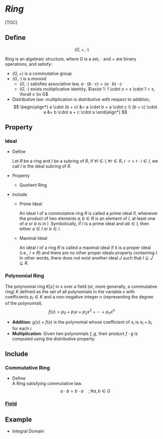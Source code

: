 # $Ring$

[TOC]

## Define  

$$
(G, +, \cdot)
$$

Ring is an algebraic structure, where $G$ is a set, $\cdot$ and $+$ are binary operations, and satisfy:  

- $(G, +)$ is a commutative group
- $(G, \cdot)$ is a monoid
  - $(G, \cdot)$ satisfies associative law, $a \cdot (b \cdot c) = (a \cdot b) \cdot c$
  - $(G, \cdot)$ exists multiplicative identity, $\exist 1: 1 \cdot x = x \cdot 1 = x, \forall x \in G$
- Distributive law: multiplication is distributive with respect to addition,
  $$
  \begin{align*}
    a \cdot (b + c) &= a \cdot b + a \cdot c  \\
    (b + c) \cdot a &= b \cdot a + c \cdot a
  \end{align*}
  $$

## Property

### Ideal

- Define

  Let $R$ be a ring and $I$ be a subring of $R$, if $\forall i \in I, \forall r \in R$, $i\cdot r = r \cdot i \in I$,  we call $I$ is the ideal subring of $R$.

- Property
  - Quotient Ring

- Include

  - Prime Ideal

    An ideal $I$ of a commutative ring $R$ is called a prime ideal if, whenever the product of two elements $a, b \in R$ is an element of $I$, at least one of $a$ or $b$ is in $I$. Symbolically, if $I$ is a prime ideal and $ab \in I$, then either $a \in I$ or $b \in I$.

  - Maximal Ideal

    An ideal $I$ of a ring $R$ is called a maximal ideal if it is a proper ideal (i.e., $I \neq R$) and there are no other proper ideals properly containing $I$. In other words, there does not exist another ideal $J$ such that $I \subsetneq J \subsetneq R$.

### Polynomial Ring

The polynomial ring $K[x]$ in $x$ over a field (or, more generally, a commutative ring) $K$ defined as the set of all polynomials in the variable $x$ with coefficients $p_i \in K$ and a non-negative integer $n$ (representing the degree of the polynomial). 
$$
f(x) = p_{0}+p_{1}x+p_{2}x^{2}+\cdots +p_{n}x^{n}
$$

- **Addition**: $g(x) + f(x)$ is the polynomial whose coefficient of $x_i$ is $a_i + b_i$ for each $i$.
- **Multiplication**: Given two polynomials $f, g$, their product $f \cdot g$ is computed using the distributive property.

## Include

### Commutative Ring

- Define  
  A Ring satisfying commutative law.
  $$
  a \cdot b = b \cdot a \quad; \forall a, b \in G
  $$

### [Field](./Field.md)

## Example

- Integral Domain

